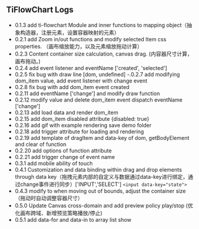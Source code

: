 
## TiFlowChart Logs
- 0.1.3 add ti-flowchart Module and inner functions to mapping object（抽象构造器，注册元素，设置容器映射的元素）
- 0.2.1 add Zoom in/out functions and modify selected Item css properties. （画布缩放能力，以及元素缩放拖动计算）
- 0.2.3 Content container size calculation, canvas drag. (内容器尺寸计算，画布拖动。)
- 0.2.4 add event listener and eventName ['created', 'selected']
- 0.2.5 fix bug with draw line [dom, undefined]
-.0.2.7 add modifying dom_item value, add event listener with change event
- 0.2.8 fix bug with add dom_item event created
- 0.2.11 add eventName ['change'] and modify draw function
- 0.2.12 modify value and delete dom_item event dispatch eventName ['change']
- 0.2.13 add load data and render dom_item
- 0.2.15 add dom_item disabled attribute {disabled: true}
- 0.2.16 add gif with example rendering save demo folder
- 0.2.18 add trigger attribute for loading and rendering
- 0.2.19 add template of dragItem and data-key of dom, getBodyElement and clear of function
- 0.2.20 add options of function attribute
- 0.2.21 add trigger change of event name
- 0.3.1 add mobile ability of touch
- 0.4.1 Customization and data binding within drag and drop elements through data key（拖拽元素内部的自定义与数据通过data-key进行绑定，通过change事件进行同步）['INPUT','SELECT'] `<input data-key="state">`
- 0.4.3 modify to when moving out of bounds, adjust the container size（拖动时自动调整容器尺寸） 
- 0.5.0 Update Canvas cross-domain and add preview policy play/stop (优化画布跨域、新增预览策略播放/停止)
- 0.5.1 add data-for and data-in to array list show
